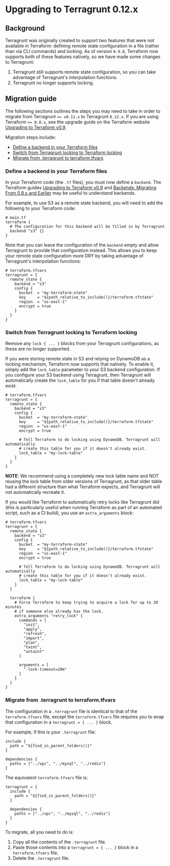 # Upgrading to Terragrunt 0.12.x

## Background

Terragrunt was originally created to support two features that were not available in Terraform: defining remote state
configuration in a file (rather than via CLI commands) and locking. As of version `0.9.0`, Terraform now supports both of
these features natively, so we have made some changes to Terragrunt:

1. Terragrunt still supports remote state configuration, so you can take advantage of Terragrunt's interpolation
   functions.
1. Terragrunt no longer supports locking.


## Migration guide

The following sections outlines the steps you may need to take in order to migrate from Terragrunt `<= v0.11.x`
to Terragrunt `0.12.x`. If you are using Terraform `<= 0.8.x`, see the upgrade guide on the Terraform website
[Upgrading to Terraform v0.9](https://www.terraform.io/upgrade-guides/0-9.html).

Migration steps include:

* [Define a backend in your Terraform files](#define-a-backend-in-your-terraform-files)
* [Switch from Terragrunt locking to Terraform locking](#switch-from-terragrunt-locking-to-terraform-locking)
* [Migrate from .terragrunt to terraform.tfvars](#migrate-from-.terragrunt-to-terraform.tfvars)


### Define a backend in your Terraform files

In your Terraform code (the `.tf` files), you must now define a `backend`. The Terraform guides 
[Upgrading to Terraform v0.9](https://www.terraform.io/upgrade-guides/0-9.html) and 
[Backends: Migrating From 0.8.x and Earlier](https://www.terraform.io/docs/backends/legacy-0-8.html)
may be useful to understand backends.

For example, to use S3 as a remote state
backend, you will need to add the following to your Terraform code:

```hcl
# main.tf
terraform {
  # The configuration for this backend will be filled in by Terragrunt
  backend "s3" {}
}
```

Note that you can leave the configuration of the `backend` empty and allow Terragrunt to provide that configuration
instead. This allows you to keep your remote state configuration more DRY by taking advantage of Terragrunt's
interpolation functions:

```hcl
# terraform.tfvars
terragrunt = {
  remote_state {
    backend = "s3"
    config {
      bucket  = "my-terraform-state"
      key     = "${path_relative_to_include()}/terraform.tfstate"
      region  = "us-east-1"
      encrypt = true
    }
  }
}
```

### Switch from Terragrunt locking to Terraform locking

Remove any `lock { ... }` blocks from your Terragrunt configurations, as these are no longer supported.

If you were storing remote state in S3 and relying on DynamoDB as a locking mechanism, Terraform now supports that
natively. To enable it, simply add the `lock_table` parameter to your S3 backend configuration. If you configure
your S3 backend using Terragrunt, then Terragrunt will automatically create the `lock_table` for you if that table
doesn't already exist:

```hcl
# terraform.tfvars
terragrunt = {
  remote_state {
    backend = "s3"
    config {
      bucket  = "my-terraform-state"
      key     = "${path_relative_to_include()}/terraform.tfstate"
      region  = "us-east-1"
      encrypt = true

      # Tell Terraform to do locking using DynamoDB. Terragrunt will automatically
      # create this table for you if it doesn't already exist.
      lock_table = "my-lock-table"
    }
  }
}
```

**NOTE**: We recommend using a completely new lock table name and NOT reusing the lock table from older versions of
Terragrunt, as that older table had a different structure than what Terraform expects, and Terragrunt will not
automatically recreate it.

If you would like Terraform to automatically retry locks like Terragrunt did (this is particularly useful when
running Terraform as part of an automated script, such as a CI build), you use an `extra_arguments` block:

```hcl
# terraform.tfvars
terragrunt = {
  remote_state {
    backend = "s3"
    config {
      bucket  = "my-terraform-state"
      key     = "${path_relative_to_include()}/terraform.tfstate"
      region  = "us-east-1"
      encrypt = true

      # Tell Terraform to do locking using DynamoDB. Terragrunt will automatically
      # create this table for you if it doesn't already exist.
      lock_table = "my-lock-table"
    }
  }

  terraform {
    # Force Terraform to keep trying to acquire a lock for up to 20 minutes
    # if someone else already has the lock.
    extra_arguments "retry_lock" {
      commands = [
        "init",
        "apply",
        "refresh",
        "import",
        "plan",
        "taint",
        "untaint"
      ]

      arguments = [
        "-lock-timeout=20m"
      ]
    }
  }
}
```


### Migrate from .terragrunt to terraform.tfvars

The configuration in a `.terragrunt` file is identical to that of the `terraform.tfvars` file, except the
`terraform.tfvars` file requires you to wrap that configuration in a `terragrunt = { ... }` block.

For example, if this is your `.terragrunt` file:

```hcl
include {
  path = "${find_in_parent_folders()}"
}

dependencies {
  paths = ["../vpc", "../mysql", "../redis"]
}
```

The equivalent `terraform.tfvars` file is:

```hcl
terragrunt = {
  include {
    path = "${find_in_parent_folders()}"
  }

  dependencies {
    paths = ["../vpc", "../mysql", "../redis"]
  }
}
```

To migrate, all you need to do is:

1. Copy all the contents of the `.terragrunt` file.
1. Paste those contents into a `terragrunt = { ... }` block in a `terraform.tfvars` file.
1. Delete the `.terragrunt` file.
